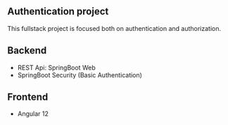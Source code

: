 ## Authentication project
This fullstack project is focused both on authentication and authorization.

## Backend
- REST Api: SpringBoot Web
- SpringBoot Security (Basic Authentication)

## Frontend
- Angular 12
